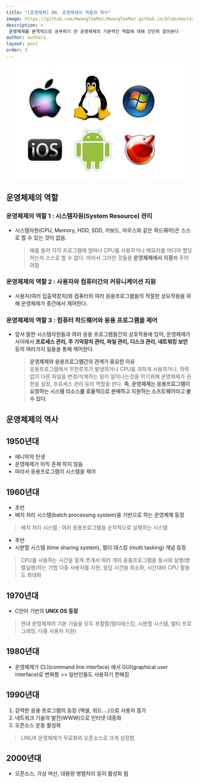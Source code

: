 ```yaml
---
title: "[운영체제] 00. 운영체제의 역할과 역사"
image: https://github.com/HwangToeMat/HwangToeMat.github.io/blob/master/Computer-Science/image/OS/00/img.png?raw=true
description: >
 운영체제를 본격적으로 공부하기 전 운영체제의 기본적인 역할에 대해 간단히 알아본다
author: author1
layout: post
order: 5
---
```

<img src="https://github.com/HwangToeMat/HwangToeMat.github.io/blob/master/Computer-Science/image/OS/00/img.png?raw=true" style="max-width:100%;margin-left: auto; margin-right: auto; display: block;">

## 운영체제의 역할

### 운영체제의 역할 1 : 시스템자원(System Resource) 관리

* 시스템자원(CPU, Memory, HDD, SDD, 키보드, 마우스와 같은 하드웨어)은 스스로 할 수 있는 것이 없음.
  > 예를 들어 각각 프로그램에 얼마나 CPU를 사용하거나 메모리를 어디어 할당하는지 스스로 할 수 없다.
  > 따라서 그러한 것들을 **운영체제에서 지정**해 주어야함.
  
### 운영체제의 역할 2 : 사용자와 컴퓨터간의 커뮤니케이션 지원

* 사용자(여러 입출력장치)와 컴퓨터의 여러 응용프로그램들의 적절한 상요작용을 위해 운영체제가 중간에서 제어한다.

### 운영체제의 역할 3 : 컴퓨터 하드웨어와 응용 프로그램을 제어

* 앞서 말한 시스템자원들과 여러 응용 프로그램들간의 상호작용에 있어, 운영체제가 사이에서 **프로세스 관리, 주 기억장치 관리, 
파일 관리, 디스크 관리, 네트워킹 보안** 등의 여러가지 일들을 통해 제어한다.
  > **운영체제와 응용프로그램간의 관계가 중요한 이유**<br>
  > 응용프로그램에서 무한루프가 발생하거나 CPU를 과하게 사용하거나, 허락없이 다른 파일을 변경/삭제하는 일이 일어나는것을 막기위해
  > 운영체제가 권한을 설정, 프로세스 관리 등의 역할을 한다.
  > **즉, 운영체제는 응용프로그램이 요청하는 시스템 리소스를 효율적으로 분배하고 지원하는 소프트웨어라고 볼 수 있다.**

## 운영체제의 역사

## 1950년대

* 애니악의 탄생
* 운영체제가 아직 존재 하지 않음
* 따라서 응용프로그램이 시스템을 제어

## 1960년대

* 초반
 * 배치 처리 시스템(batch processing system)을 기반으로 하는 운영체제 등장
  > 배치 처리 시스템 : 여러 응용프로그램을 순차적으로 실행하는 시스템
* 후반
 * 시분할 시스템 (time sharing system), 멀티 태스킹 (multi tasking) 개념 등장
  > CPU를 사용하는 시간을 잘게 쪼개서 여러 개의 응용프로그램을 동시에 실행(병렬실행)하는 기법
  > 다중 사용자를 지원, 응답 시간을 최소화, 시간대비 CPU 활용도 최대화

## 1970년대

* C언어 기반의 **UNIX OS 등장**
 > 현대 운영체제의 기본 기술을 모두 포함함(멀티테스킹, 시분할 시스템, 멀티 프로그래밍, 다중 사용자 지원)

## 1980년대

* 운영체제가 CLI(command line interface) 에서 GUI(graphical user interface)로 변화함 >> 일반인들도 사용하기 편해짐

## 1990년대

1. 강력한 응용 프로그램의 등장 (엑셀, 워드....)으로 사용자 증가
2. 네트워크 기술의 발전(WWW)으로 인터넷 대중화
3. 오픈소스 운동 활성화
 > LINUX 운영체제가 무료화와 오픈소스로 크게 성장함.
 
## 2000년대

* 오픈소스, 가상 머신, 대용량 병렬처리 등이 활성화 됨


